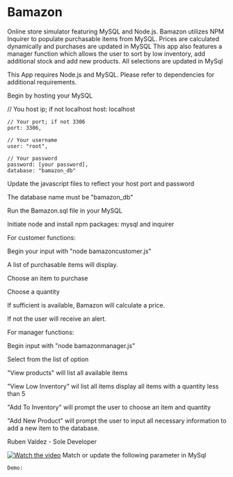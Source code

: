 # Bamazon
Online store simulator featuring MySQL and Node.js. Bamazon utilizes NPM Inquirer to populate purchasable items from MySQL. Prices are calculated dynamically and purchases are updated in MySQL
This app also features a manager function which allows the user to sort by low inventory, add additional stock and add new products. All selections are updated in MySql 



This App requires Node.js and MySQL. Please refer to dependencies for additional requirements.

Begin by hosting your MySQL

  // You host ip; if not localhost
    host: localhost

    // Your port; if not 3306
    port: 3306,

    // Your username
    user: "root",

    // Your password
    password: [your password],
    database: "bamazon_db"

Update the javascript files to reflect your host port and password

The database name must be "bamazon_db"

Run the Bamazon.sql file in your MySQL

Initiate node and install npm packages: mysql and inquirer

For customer functions:

Begin your input with "node bamazoncustomer.js"

A list of purchasable items will display. 

Choose an item to purchase

Choose a quantity

If sufficient is available, Bamazon will calculate a price.

If not the user will receive an alert.


For manager functions:

Begin input with "node bamazonmanager.js"

Select from the list of option 

"View products" will list all available items

"View Low Inventory" wil list all items display all items with a quantity less than 5

"Add To Inventory" will prompt the user to choose an item and quantity

"Add New Product" will prompt the user to input all necessary information to add a new item to the database.


Ruben Valdez - Sole Developer

[![Watch the video](https://imgur.com/iAHKwVT)](https://youtu.be/IOUp-Q9_t_g)
    Match or update the following parameter in MySql


    Demo:
    